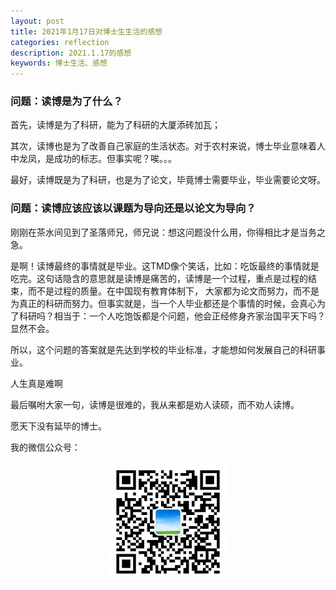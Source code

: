 ```yaml
---
layout: post
title: 2021年1月17日对博士生生活的感想
categories: reflection
description: 2021.1.17的感想
keywords: 博士生活、感想
---
```




### 问题：读博是为了什么？
首先，读博是为了科研，能为了科研的大厦添砖加瓦；

其次，读博也是为了改善自己家庭的生活状态。对于农村来说，博士毕业意味着人中龙凤，是成功的标志。但事实呢？唉。。。

最好，读博既是为了科研，也是为了论文，毕竟博士需要毕业，毕业需要论文呀。

### 问题：读博应该应该以课题为导向还是以论文为导向？
刚刚在茶水间见到了圣落师兄，师兄说：想这问题没什么用，你得相比才是当务之急。

是啊！读博最终的事情就是毕业。这TMD像个笑话，比如：吃饭最终的事情就是吃完。这句话隐含的意思就是读博是痛苦的，读博是一个过程，重点是过程的结束，而不是过程的质量。在中国现有教育体制下，
大家都为论文而努力，而不是为真正的科研而努力。但事实就是，当一个人毕业都还是个事情的时候，会真心为了科研吗？相当于：一个人吃饱饭都是个问题，他会正经修身齐家治国平天下吗？显然不会。

所以，这个问题的答案就是先达到学校的毕业标准，才能想如何发展自己的科研事业。

人生真是难啊

最后嘱咐大家一句，读博是很难的，我从来都是劝人读硕，而不劝人读博。

愿天下没有延毕的博士。

我的微信公众号：
<div align="center"><img width="192px" height="192px" src="https://github.com/ziseweilai/ziseweilai.github.io/raw/master/images/posts/gongzhonghao.jpg"/></div>
